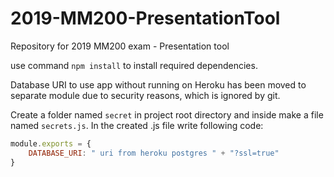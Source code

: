# 2019-MM200-PresentationTool
Repository for 2019 MM200 exam - Presentation tool

use command ``` npm install ``` to install required dependencies.


Database URI to use app without running on Heroku has been moved to separate module due to security reasons, which is ignored by git.

Create a folder named ``` secret ``` in project root directory and inside make a file named ``` secrets.js ```.
In the created .js file write following code: 
```javascript
module.exports = { 
    DATABASE_URI: " uri from heroku postgres " + "?ssl=true" 
} 
``` 


